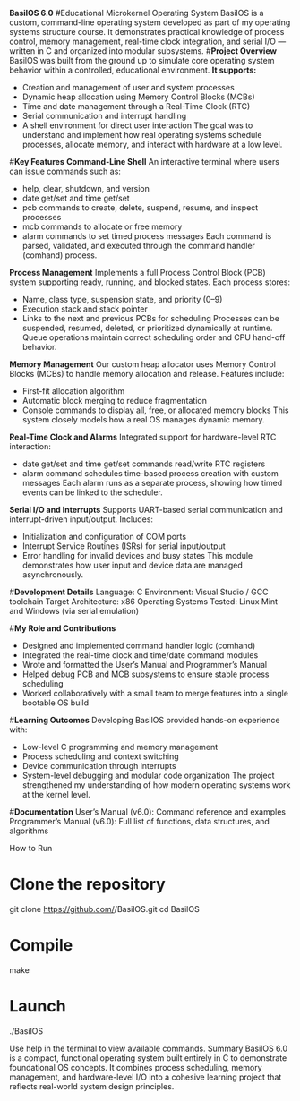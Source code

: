 **BasilOS 6.0**
#Educational Microkernel Operating System
BasilOS is a custom, command-line operating system developed as part of my operating systems structure course. 
It demonstrates practical knowledge of process control, memory management, real-time clock integration, and serial I/O — written in C and organized into modular subsystems.
#**Project Overview**
BasilOS was built from the ground up to simulate core operating system behavior within a controlled, educational environment.
**It supports:**
- Creation and management of user and system processes
- Dynamic heap allocation using Memory Control Blocks (MCBs)
- Time and date management through a Real-Time Clock (RTC)
- Serial communication and interrupt handling
- A shell environment for direct user interaction
The goal was to understand and implement how real operating systems schedule processes, allocate memory, and interact with hardware at a low level.

#**Key Features**
**Command-Line Shell**
An interactive terminal where users can issue commands such as:
- help, clear, shutdown, and version
- date get/set and time get/set
- pcb commands to create, delete, suspend, resume, and inspect processes
- mcb commands to allocate or free memory
- alarm commands to set timed process messages
Each command is parsed, validated, and executed through the command handler (comhand) process.

**Process Management**
Implements a full Process Control Block (PCB) system supporting ready, running, and blocked states.
Each process stores:
- Name, class type, suspension state, and priority (0–9)
- Execution stack and stack pointer
- Links to the next and previous PCBs for scheduling
Processes can be suspended, resumed, deleted, or prioritized dynamically at runtime.
Queue operations maintain correct scheduling order and CPU hand-off behavior.

**Memory Management**
Our custom heap allocator uses Memory Control Blocks (MCBs) to handle memory allocation and release.
Features include:
- First-fit allocation algorithm
- Automatic block merging to reduce fragmentation
- Console commands to display all, free, or allocated memory blocks
This system closely models how a real OS manages dynamic memory.

**Real-Time Clock and Alarms**
Integrated support for hardware-level RTC interaction:
- date get/set and time get/set commands read/write RTC registers
- alarm command schedules time-based process creation with custom messages
Each alarm runs as a separate process, showing how timed events can be linked to the scheduler.

**Serial I/O and Interrupts**
Supports UART-based serial communication and interrupt-driven input/output.
 Includes:
- Initialization and configuration of COM ports
- Interrupt Service Routines (ISRs) for serial input/output
- Error handling for invalid devices and busy states
This module demonstrates how user input and device data are managed asynchronously.

#**Development Details**
Language: C
Environment: Visual Studio / GCC toolchain
Target Architecture: x86
Operating Systems Tested: Linux Mint and Windows (via serial emulation)


#**My Role and Contributions**
- Designed and implemented command handler logic (comhand)
- Integrated the real-time clock and time/date command modules
- Wrote and formatted the User’s Manual and Programmer’s Manual
- Helped debug PCB and MCB subsystems to ensure stable process scheduling
- Worked collaboratively with a small team to merge features into a single bootable OS build


#**Learning Outcomes**
Developing BasilOS provided hands-on experience with:
- Low-level C programming and memory management
- Process scheduling and context switching
- Device communication through interrupts
- System-level debugging and modular code organization
The project strengthened my understanding of how modern operating systems work at the kernel level.

#**Documentation**
User’s Manual (v6.0): Command reference and examples
Programmer’s Manual (v6.0): Full list of functions, data structures, and algorithms


How to Run
# Clone the repository
git clone https://github.com/<your-username>/BasilOS.git
cd BasilOS

# Compile
make

# Launch
./BasilOS

Use help in the terminal to view available commands.
Summary
BasilOS 6.0 is a compact, functional operating system built entirely in C to demonstrate foundational OS concepts.
It combines process scheduling, memory management, and hardware-level I/O into a cohesive learning project that reflects real-world system design principles.
